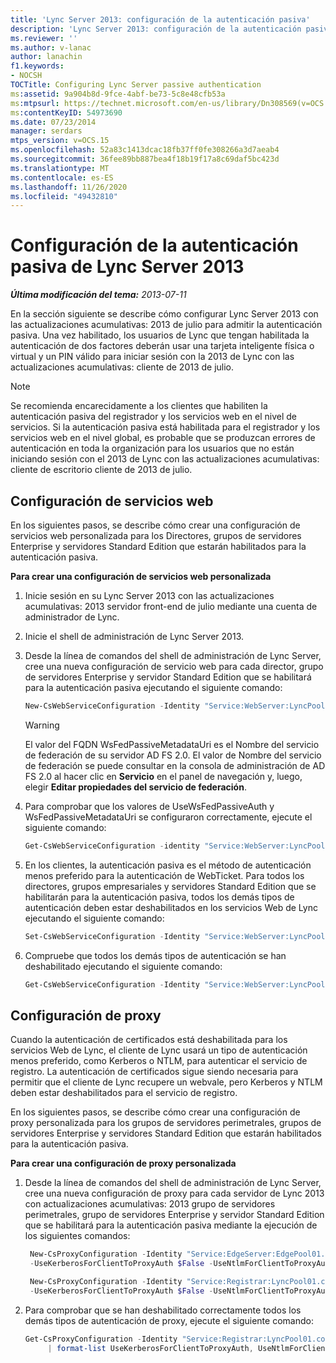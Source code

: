 ```yaml
---
title: 'Lync Server 2013: configuración de la autenticación pasiva'
description: 'Lync Server 2013: configuración de la autenticación pasiva.'
ms.reviewer: ''
ms.author: v-lanac
author: lanachin
f1.keywords:
- NOCSH
TOCTitle: Configuring Lync Server passive authentication
ms:assetid: 9a904b8d-9fce-4abf-be73-5c8e48cfb53a
ms:mtpsurl: https://technet.microsoft.com/en-us/library/Dn308569(v=OCS.15)
ms:contentKeyID: 54973690
ms.date: 07/23/2014
manager: serdars
mtps_version: v=OCS.15
ms.openlocfilehash: 52a83c1413dcac18fb37ff0fe308266a3d7aeab4
ms.sourcegitcommit: 36fee89bb887bea4f18b19f17a8c69daf5bc423d
ms.translationtype: MT
ms.contentlocale: es-ES
ms.lasthandoff: 11/26/2020
ms.locfileid: "49432810"
---
```

# <a name="configuring-lync-server-2013-passive-authentication"></a>Configuración de la autenticación pasiva de Lync Server 2013

<div data-xmlns="http://www.w3.org/1999/xhtml">

<div class="topic" data-xmlns="http://www.w3.org/1999/xhtml" data-msxsl="urn:schemas-microsoft-com:xslt" data-cs="https://msdn.microsoft.com/">

<div data-asp="https://msdn2.microsoft.com/asp">



</div>

<div id="mainSection">

<div id="mainBody">

<span> </span>

_**Última modificación del tema:** 2013-07-11_

En la sección siguiente se describe cómo configurar Lync Server 2013 con las actualizaciones acumulativas: 2013 de julio para admitir la autenticación pasiva. Una vez habilitado, los usuarios de Lync que tengan habilitada la autenticación de dos factores deberán usar una tarjeta inteligente física o virtual y un PIN válido para iniciar sesión con la 2013 de Lync con las actualizaciones acumulativas: cliente de 2013 de julio.

<div class="">


> [!NOTE]  
> Se recomienda encarecidamente a los clientes que habiliten la autenticación pasiva del registrador y los servicios web en el nivel de servicios. Si la autenticación pasiva está habilitada para el registrador y los servicios web en el nivel global, es probable que se produzcan errores de autenticación en toda la organización para los usuarios que no están iniciando sesión con el 2013 de Lync con las actualizaciones acumulativas: cliente de escritorio cliente de 2013 de julio.



</div>

<div>

## <a name="web-service-configuration"></a>Configuración de servicios web

En los siguientes pasos, se describe cómo crear una configuración de servicios web personalizada para los Directores, grupos de servidores Enterprise y servidores Standard Edition que estarán habilitados para la autenticación pasiva.

**Para crear una configuración de servicios web personalizada**

1.  Inicie sesión en su Lync Server 2013 con las actualizaciones acumulativas: 2013 servidor front-end de julio mediante una cuenta de administrador de Lync.

2.  Inicie el shell de administración de Lync Server 2013.

3.  Desde la línea de comandos del shell de administración de Lync Server, cree una nueva configuración de servicio web para cada director, grupo de servidores Enterprise y servidor Standard Edition que se habilitará para la autenticación pasiva ejecutando el siguiente comando:
    ```powershell
    New-CsWebServiceConfiguration -Identity "Service:WebServer:LyncPool01.contoso.com" -UseWsFedPassiveAuth $true -WsFedPassiveMetadataUri https://dc.contoso.com/federationmetadata/2007-06/federationmetadata.xml
    ```

    <div class="">
    

    > [!WARNING]  
    > El valor del FQDN WsFedPassiveMetadataUri es el Nombre del servicio de federación de su servidor AD FS 2.0. El valor de Nombre del servicio de federación se puede consultar en la consola de administración de AD FS 2.0 al hacer clic en <STRONG>Servicio</STRONG> en el panel de navegación y, luego, elegir <STRONG>Editar propiedades del servicio de federación</STRONG>.

    
    </div>

4.  Para comprobar que los valores de UseWsFedPassiveAuth y WsFedPassiveMetadataUri se configuraron correctamente, ejecute el siguiente comando:
     ```powershell
     Get-CsWebServiceConfiguration -identity "Service:WebServer:LyncPool01.contoso.com" | format-list UseWsFedPassiveAuth, WsFedPassiveMetadataUri
     ```
5.  En los clientes, la autenticación pasiva es el método de autenticación menos preferido para la autenticación de WebTicket. Para todos los directores, grupos empresariales y servidores Standard Edition que se habilitarán para la autenticación pasiva, todos los demás tipos de autenticación deben estar deshabilitados en los servicios Web de Lync ejecutando el siguiente comando:
    ```powershell
    Set-CsWebServiceConfiguration -Identity "Service:WebServer:LyncPool01.contoso.com" -UseCertificateAuth $false -UsePinAuth $false -UseWindowsAuth NONE
     ```
6.  Compruebe que todos los demás tipos de autenticación se han deshabilitado ejecutando el siguiente comando:
    ```powershell
    Get-CsWebServiceConfiguration -Identity "Service:WebServer:LyncPool01.contoso.com" | format-list UseCertificateAuth, UsePinAuth, UseWindowsAuth
     ```
</div>

<div>

## <a name="proxy-configuration"></a>Configuración de proxy

Cuando la autenticación de certificados está deshabilitada para los servicios Web de Lync, el cliente de Lync usará un tipo de autenticación menos preferido, como Kerberos o NTLM, para autenticar el servicio de registro. La autenticación de certificados sigue siendo necesaria para permitir que el cliente de Lync recupere un webvale, pero Kerberos y NTLM deben estar deshabilitados para el servicio de registro.

En los siguientes pasos, se describe cómo crear una configuración de proxy personalizada para los grupos de servidores perimetrales, grupos de servidores Enterprise y servidores Standard Edition que estarán habilitados para la autenticación pasiva.

**Para crear una configuración de proxy personalizada**

1.  Desde la línea de comandos del shell de administración de Lync Server, cree una nueva configuración de proxy para cada servidor de Lync 2013 con actualizaciones acumulativas: 2013 grupo de servidores perimetrales, grupo de servidores Enterprise y servidor Standard Edition que se habilitará para la autenticación pasiva mediante la ejecución de los siguientes comandos:
    
       ```powershell
        New-CsProxyConfiguration -Identity "Service:EdgeServer:EdgePool01.contoso.com" 
        -UseKerberosForClientToProxyAuth $False -UseNtlmForClientToProxyAuth $False
       ```
    
       ```powershell
        New-CsProxyConfiguration -Identity "Service:Registrar:LyncPool01.contoso.com" 
        -UseKerberosForClientToProxyAuth $False -UseNtlmForClientToProxyAuth $False
       ```

2.  Para comprobar que se han deshabilitado correctamente todos los demás tipos de autenticación de proxy, ejecute el siguiente comando:
    ```powershell
    Get-CsProxyConfiguration -Identity "Service:Registrar:LyncPool01.contoso.com"
         | format-list UseKerberosForClientToProxyAuth, UseNtlmForClientToProxyAuth, UseCertifcateForClientToProxyAuth
     ```
</div>

</div>

<span> </span>

</div>

</div>

</div>

